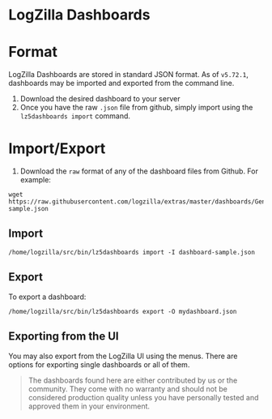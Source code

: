 # LogZilla Dashboards

# Format
LogZilla Dashboards are stored in standard JSON format. As of `v5.72.1`, dashboards may be imported and exported from the command line.

1. Download the desired dashboard to your server
2. Once you have the raw `.json` file from github, simply import using the `lz5dashboards import` command.


# Import/Export

1. Download the `raw` format of any of the dashboard files from Github. For example:
```
wget https://raw.githubusercontent.com/logzilla/extras/master/dashboards/General/dashboard-sample.json
```

## Import
```
/home/logzilla/src/bin/lz5dashboards import -I dashboard-sample.json
```

## Export

To export a dashboard:
```
/home/logzilla/src/bin/lz5dashboards export -O mydashboard.json
```

## Exporting from the UI

You may also export from the LogZilla UI using the menus. There are options for exporting single dashboards or all of them.



> The dashboards found here are either contributed by us or the community. They come with no warranty and should not be considered production quality unless you have personally tested and approved them in your environment.

